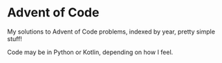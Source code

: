 # Advent of Code

My solutions to Advent of Code problems, indexed by year, pretty simple stuff!

Code may be in Python or Kotlin, depending on how I feel.
